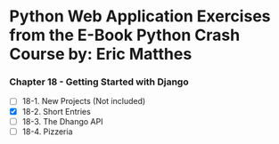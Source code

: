 # Python Web Application Exercises from the E-Book Python Crash Course by: Eric Matthes

### Chapter 18 - Getting Started with Django

-   [ ] 18-1. New Projects (Not included)
-   [x] 18-2. Short Entries
-   [ ] 18-3. The Dhango API
-   [ ] 18-4. Pizzeria
